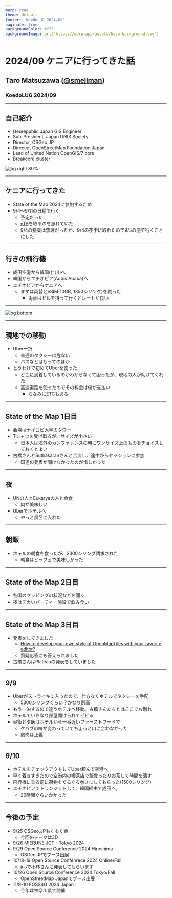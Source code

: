 ```yaml
---
marp: true
theme: default
footer: 'KoedoLUG 2024/09'
paginate: true
backgroundColor: #fff
backgroundImage: url('https://marp.app/assets/hero-background.svg')
---
```


# 2024/09 ケニアに行ってきた話

## Taro Matsuzawa ([@smellman](https://twitter.com/smellman))

### KoedoLUG 2024/09

---

## 自己紹介

- Georepublic Japan GIS Engineer
- Sub-President, Japan UNIX Society
- Director, OSGeo.JP
- Director, OpenStreetMap Foundation Japan
- Lead of United Nation OpenGIS/7 core
- Breakcore cluster

![bg right 80%](https://i.imgur.com/ntziIEx.png)

---

## ケニアに行ってきた

- State of the Map 2024に参加するため
- 9/4〜9/11の日程で行く
  - 予定だった
  - [eTA](https://www.etakenya.go.ke/)を取るのを忘れていた
  - 9/4の搭乗は無理だったが、9/4の夜中に取れたので9/5の便で行くことにした

---

## 行きの飛行機

- 成田空港から韓国(仁川)へ
- 韓国からエチオピア(Addis Ababa)へ
- エチオピアからケニアへ
  - まずは両替とeSIM(10GB, 1350シリング)を買った
    - 両替はドルを持って行くとレートが良い

---

![bg bottom](https://i.gyazo.com/892706cf286ae10fc844bf3388b6cfa8.png)

---

## 現地での移動

- Uber一択
  - 普通のタクシーは危ない
  - バスなどはもってのほか
- とうわけで初めてUberを使った
  - どこに到着しているのかわからなくて困ったが、現地の人が助けてくれた
  - 高速道路を使ったのでその料金は僕が支払い
    - ちなみにETCもある

---

## State of the Map 1日目

- 会場はナイロビ大学のタワー
- Tシャツを受け取るが、サイズが小さい
  - 日本人は海外のカンファレンスの時にワンサイズ上のものをチョイスしておくとよい
- 古橋さんとSuthakaranさんと合流し、途中からセッションに参加
  - 国連の発表が聞けなかったのが惜しかった

---

## 夜

- UNの人とEukaryaの人と会食
  - 肉が美味しい
- Uberでホテルへ
  - やっと風呂に入れた

---

## 朝飯

- ホテルの朝食を食ったが、2300シリング請求された
  - 朝食はビッフェで美味しかった

---

## State of the Map 2日目

- 各国のマッピングの状況などを聞く
- 夜はデカいパーティー施設で飲み食い

---

## State of the Map 3日目

- 発表をしてきました
  - [How to develop your own style of OpenMapTiles with your favorite editor?](https://www.docswell.com/s/smellman/ZN111L-2024-09-08-State-of-the-Map)
  - 質疑応答にも答えられました
- 古橋さんはPlateauの発表をしていました

---

## 9/9

- Uberがストライキに入ったので、仕方なくホテルでタクシーを手配
  - 5300シリングぐらい？かなり割高
- もう一泊するので違うホテルへ移動。古橋さんたちとはここでお別れ
- ホテルでいきなり部屋開けられてビビる
- 昼飯と夕飯はホテルから一番近いファーストフードで
  - ケバブの味が変わっていてちょっと口に合わなかった
  - 鶏肉は正義

---

## 9/10

- ホテルをチェックアウトしてUber頼んで空港へ
- 早く着きすぎたので空港内の喫茶店で飯食ったりお茶して時間を潰す
- 飛行機に乗る前に荷物をぐるぐる巻きにしてもらった(1500シリング)
- エチオピアでトランジットして、韓国経由で成田へ。
  - 20時間ぐらいかかった

---

## 今後の予定

- 9/25 OSGeo.JPもくもく会
  - 今回のテーマは3D
- 9/26 MIERUNE JCT - Tokyo 2024
- 9/29 Open Source Conference 2024 Hiroshima
  - OSGeo.JPでブース出展
- 10/18-19 Open Source Confenrece 2024 Online/Fall
  - jusで小林さんに発表してもらいます
- 10/26 Open Source Conference 2024 Tokyo/Fall
  - OpenStreetMap Japanでブース出展
- 11/9-10 FOSS4G 2024 Japan
  - 今年は神奈川県で開催
